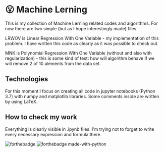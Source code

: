 # :open_mouth: Machine Lerning
This is my collection of Machine Lerning related codes and algorithms.
For now there are two simple (but as I hope interestingly made) files.

LRWOV is Linear Regression With One Variable - my implementation of this problem. I have written this code as clearly as it was possible to check out.

MNK is Polynomial Regression With One Variable (without and also with regularization) - this is some kind of test: how will algorithm behave if we will remove 2 of 10 alements from the data set.

## Technologies 
For this moment I focus on creating all code in jupyter notebooks (Python 3.7) with numpy and matplotlib libraries. Some comments inside are written by using LaTeX.

## How to check my work
Everything is clearly visible in .ipynb files. I'm trying not to forget to write every necessary expression and formula there.
 
![forthebadge](https://forthebadge.com/images/badges/built-with-love.svg) ![forthebadge made-with-python](http://ForTheBadge.com/images/badges/made-with-python.svg)
